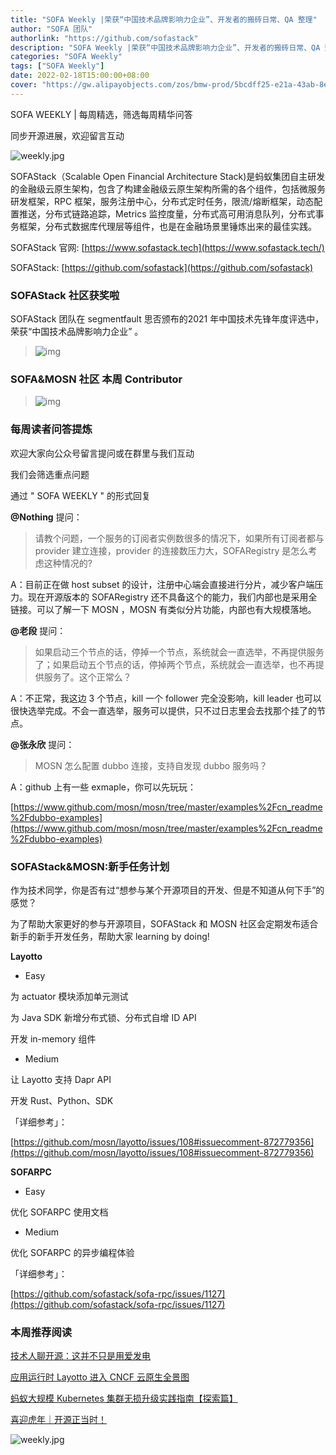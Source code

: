 ```yaml
---
title: "SOFA Weekly |荣获“中国技术品牌影响力企业”、开发者的搬砖日常、QA 整理"
author: "SOFA 团队"
authorlink: "https://github.com/sofastack"
description: "SOFA Weekly |荣获“中国技术品牌影响力企业”、开发者的搬砖日常、QA 整理"
categories: "SOFA Weekly"
tags: ["SOFA Weekly"]
date: 2022-02-18T15:00:00+08:00
cover: "https://gw.alipayobjects.com/zos/bmw-prod/5bcdff25-e21a-43ab-8e34-04305cd379ae.webp"
---
```


SOFA WEEKLY | 每周精选，筛选每周精华问答

同步开源进展，欢迎留言互动

![weekly.jpg](https://gw.alipayobjects.com/zos/bmw-prod/5bcdff25-e21a-43ab-8e34-04305cd379ae.webp)

SOFAStack（Scalable Open Financial Architecture Stack)是蚂蚁集团自主研发的金融级云原生架构，包含了构建金融级云原生架构所需的各个组件，包括微服务研发框架，RPC 框架，服务注册中心，分布式定时任务，限流/熔断框架，动态配置推送，分布式链路追踪，Metrics 监控度量，分布式高可用消息队列，分布式事务框架，分布式数据库代理层等组件，也是在金融场景里锤炼出来的最佳实践。

SOFAStack 官网: [https://www.sofastack.tech](https://www.sofastack.tech/)

SOFAStack: [https://github.com/sofastack](https://github.com/sofastack)

### SOFAStack 社区获奖啦

SOFAStack 团队在 segmentfault 思否颁布的2021 年中国技术先锋年度评选中，荣获“中国技术品牌影响力企业” 。

>![img](https://gw.alipayobjects.com/mdn/rms_1c90e8/afts/img/A*eUrKTbaHUhgAAAAAAAAAAAAAARQnAQ)

### SOFA&MOSN 社区 本周 Contributor

>![img](https://gw.alipayobjects.com/mdn/rms_1c90e8/afts/img/A*KKvoT6Zt0F8AAAAAAAAAAAAAARQnAQ)

### 每周读者问答提炼

欢迎大家向公众号留言提问或在群里与我们互动

我们会筛选重点问题

通过 " SOFA WEEKLY " 的形式回复

**@Nothing** 提问：

>请教个问题，一个服务的订阅者实例数很多的情况下，如果所有订阅者都与 provider 建立连接，provider 的连接数压力大，SOFARegistry 是怎么考虑这种情况的?

A：目前正在做 host subset 的设计，注册中心端会直接进行分片，减少客户端压力。现在开源版本的 SOFARegistry 还不具备这个的能力，我们内部也是采用全链接。可以了解一下 MOSN ，MOSN 有类似分片功能，内部也有大规模落地。

**@老段** 提问：

>如果启动三个节点的话，停掉一个节点，系统就会一直选举，不再提供服务了；如果启动五个节点的话，停掉两个节点，系统就会一直选举，也不再提供服务了。这个正常么？

A：不正常，我这边 3 个节点，kill 一个 follower 完全没影响，kill leader 也可以很快选举完成。不会一直选举，服务可以提供，只不过日志里会去找那个挂了的节点。

**@张永欣** 提问：

>MOSN 怎么配置 dubbo 连接，支持自发现 dubbo 服务吗？

A：github 上有一些 exmaple，你可以先玩玩：

[https://www.github.com/mosn/mosn/tree/master/examples%2Fcn_readme%2Fdubbo-examples](https://www.github.com/mosn/mosn/tree/master/examples%2Fcn_readme%2Fdubbo-examples)

### SOFAStack&MOSN:新手任务计划

作为技术同学，你是否有过“想参与某个开源项目的开发、但是不知道从何下手”的感觉？

为了帮助大家更好的参与开源项目，SOFAStack 和 MOSN 社区会定期发布适合新手的新手开发任务，帮助大家 learning by doing!

**Layotto**

- Easy

为 actuator 模块添加单元测试

为 Java SDK 新增分布式锁、分布式自增 ID API

开发 in-memory 组件

- Medium

让 Layotto 支持 Dapr API

开发 Rust、Python、SDK

「详细参考」：

[https://github.com/mosn/layotto/issues/108#issuecomment-872779356](https://github.com/mosn/layotto/issues/108#issuecomment-872779356)

**SOFARPC**

- Easy

优化 SOFARPC 使用文档

- Medium

优化 SOFARPC 的异步编程体验

「详细参考」：

[https://github.com/sofastack/sofa-rpc/issues/1127](https://github.com/sofastack/sofa-rpc/issues/1127)

### 本周推荐阅读  

[技术人聊开源：这并不只是用爱发电](https://mp.weixin.qq.com/s?__biz=MzUzMzU5Mjc1Nw==&mid=2247501660&idx=1&sn=d39d1d2418c44a4b1a6da0128707baf3&chksm=faa32886cdd4a19089b46b029056ba4f032cf7cd53c52bc21ab16b6c51de147a710d84649b02&scene=21)

[应用运行时 Layotto 进入 CNCF 云原生全景图](https://mp.weixin.qq.com/s?__biz=MzUzMzU5Mjc1Nw==&mid=2247501562&idx=1&sn=67f6fdf0d630ffefc1635b82651a1b2f&chksm=faa32920cdd4a03604cff93e9de80df78094a4211dee0d34409ec8a6edbf3d043615e9e7431d&scene=21#wechat_redirect)

[蚂蚁大规模 Kubernetes 集群无损升级实践指南【探索篇】](https://mp.weixin.qq.com/s?__biz=MzUzMzU5Mjc1Nw==&mid=2247501311&idx=1&sn=ff1cbc49747a577475f6e0c3162ed5fb&chksm=faa32a25cdd4a3332a46ebacbd6e5d057a4b95582eec216275e35cd0a125e537e49b710cccb7&scene=21#wechat_redirect)

[喜迎虎年｜开源正当时！](https://mp.weixin.qq.com/s?__biz=MzUzMzU5Mjc1Nw==&mid=2247500831&idx=1&sn=e91fff98af5bdc500f821951648420c3&chksm=faa32bc5cdd4a2d3aea8a4146d19411b065146b1a60fc0c27c0a8e3fd2040e5f6f23b5a33a0f&scene=21#wechat_redirect)

![weekly.jpg](https://gw.alipayobjects.com/mdn/rms_1c90e8/afts/img/A*tvfDQLxTbsgAAAAAAAAAAAAAARQnAQ)
